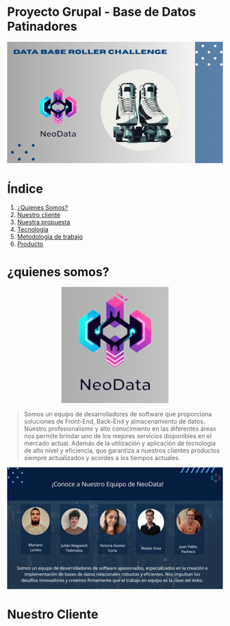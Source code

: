 # Proyecto Grupal - Base de Datos Patinadores

<img src="Imagenes\Portada.png" alt="Equipo de Desarrollo" width="900">

# Índice

1. [¿Quienes Somos?](#¿quienes-somos?)
2. [Nuestro cliente](#nuestro-cliente)
3. [Nuestra propuesta](#nuestra-propuesta)
4. [Tecnologia](#tecnologías)
5. [Metodología de trabajo](#metodología-de-trabajo)
6. [Producto](#producto)

# ¿quienes somos?

<p align="center">
<img src="Imagenes\Logo.png" alt="Equipo de Desarrollo" width="250">
</p>

>Somos un equipo de desarrolladores de software que proporciona soluciones de Front-End, Back-End y almacenamiento de datos. Nuestro profesionalismo y alto conocimiento en las diferentes áreas nos permite brindar uno de los mejores servicios disponibles en el mercado actual. Además de la utilización y aplicación de tecnología de alto nivel y eficiencia, que garantiza a nuestros clientes productos siempre actualizados y acordes a los tiempos actuales.

<p align="center">
<img src="Imagenes\Equipo.png" alt="Equipo de Desarrollo" width="650">
</p>

# Nuestro Cliente